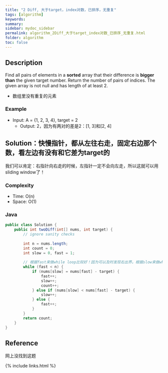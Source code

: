 ```yaml
---
title: "2 Diff, 大于target，index对数，已排序，无重复"
tags: [algorithm]
keywords:
summary:
sidebar: mydoc_sidebar
permalink: algorithm_2Diff_大于target_index对数_已排序_无重复.html
folder: algorithm
toc: false
---
```


## Description
Find all pairs of elements in a **sorted** array that their difference is **bigger than** the given target number. 
Return the number of pairs of indices.
The given array is not null and has length of at least 2.

* 数组里没有重复的元素

### Example
* Input: A = {1, 2, 3, 4}, target = 2
  * Output: 2，因为有两对的差是2：[1, 3]和[2, 4]

## Solution：快慢指针，都从左往右走，固定右边那个数，看左边有没有和它差为target的
我们可以肯定：右指针向右走的时候，左指针一定不会向左走，所以这就可以用sliding window了！

### Complexity
* Time: O(n)
* Space: O(1)

### Java
```java
public class Solution {
    public int twoDiff(int[] nums, int target) {
        // ignore sanity checks
        
        int n = nums.length;
        int count = 0;
        int slow = 0, fast = 1;
        
        // 根据fast来做while loop比较好！因为可以及时发现右出界。根据slow来做while loop就不方便
        while (fast < n) {
            if (nums[slow] = nums[fast] - target) {
                fast++;
                slow++;
                count++;
            } else if (nums[slow] < nums[fast] - target) {
                slow++;
            } else {
                fast++;
            }
        }
        return count;
    }
}
```

## Reference
网上没找到这题

{% include links.html %}
